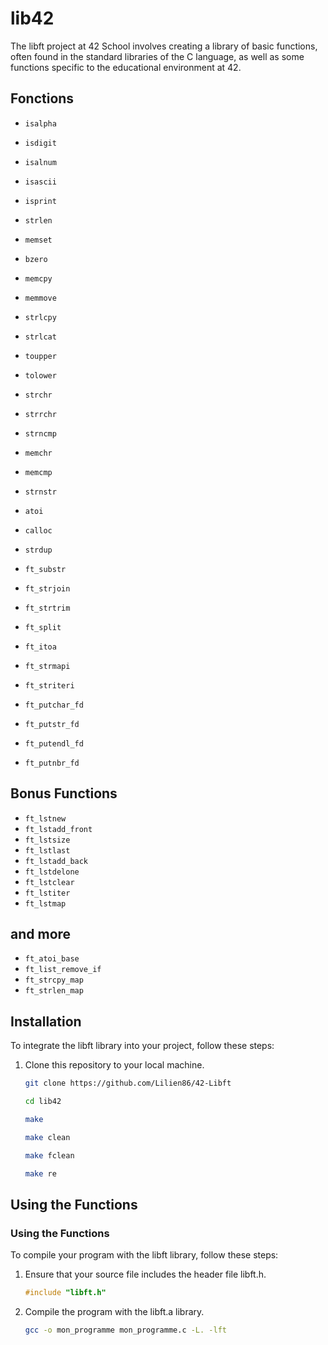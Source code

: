 # lib42

The libft project at 42 School involves creating a library of basic functions, often found in the standard libraries of the C language, as well as some functions specific to the educational environment at 42.


## Fonctions

- `isalpha`
- `isdigit`
- `isalnum`
- `isascii`
- `isprint`
- `strlen`
- `memset`
- `bzero`
- `memcpy`
- `memmove`
- `strlcpy`
- `strlcat`
- `toupper`
- `tolower`
- `strchr`
- `strrchr`
- `strncmp`
- `memchr`
- `memcmp`
- `strnstr`
- `atoi`

- `calloc`
- `strdup`

- `ft_substr`
- `ft_strjoin`
- `ft_strtrim`
- `ft_split`
- `ft_itoa`
- `ft_strmapi`
- `ft_striteri`
- `ft_putchar_fd`
- `ft_putstr_fd`
- `ft_putendl_fd`
- `ft_putnbr_fd`

## Bonus Functions

- `ft_lstnew`
- `ft_lstadd_front`
- `ft_lstsize`
- `ft_lstlast`
- `ft_lstadd_back`
- `ft_lstdelone`
- `ft_lstclear`
- `ft_lstiter`
- `ft_lstmap`

## and more 

- `ft_atoi_base`
- `ft_list_remove_if`
- `ft_strcpy_map`
- `ft_strlen_map`

## Installation

To integrate the libft library into your project, follow these steps:

1. Clone this repository to your local machine.
   ```bash
   git clone https://github.com/Lilien86/42-Libft
   ```
	```bash
  	cd lib42
	```
	```bash
   make
   
   make clean
   
   make fclean
   
   make re
   ```
   
## Using the Functions

### Using the Functions

To compile your program with the libft library, follow these steps:

1. Ensure that your source file includes the header file libft.h.
   ```c
   #include "libft.h"
   ```
2. Compile the program with the libft.a library.
	```bash
	gcc -o mon_programme mon_programme.c -L. -lft
  	```
